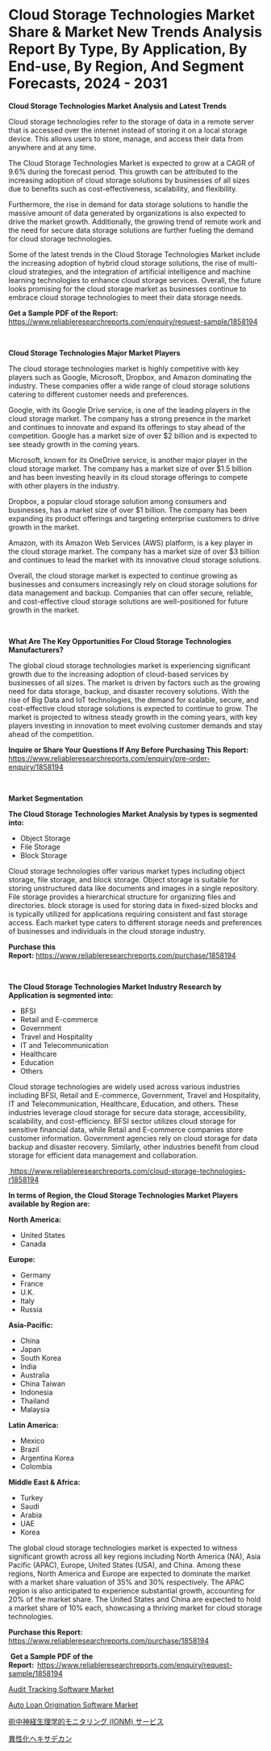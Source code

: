 <p><h1>Cloud Storage Technologies Market Share & Market New Trends Analysis Report By Type, By Application, By End-use, By Region, And Segment Forecasts, 2024 - 2031</h1></p><p><strong>Cloud Storage Technologies Market Analysis and Latest Trends</strong></p>
<p><p>Cloud storage technologies refer to the storage of data in a remote server that is accessed over the internet instead of storing it on a local storage device. This allows users to store, manage, and access their data from anywhere and at any time. </p><p>The Cloud Storage Technologies Market is expected to grow at a CAGR of 9.6% during the forecast period. This growth can be attributed to the increasing adoption of cloud storage solutions by businesses of all sizes due to benefits such as cost-effectiveness, scalability, and flexibility. </p><p>Furthermore, the rise in demand for data storage solutions to handle the massive amount of data generated by organizations is also expected to drive the market growth. Additionally, the growing trend of remote work and the need for secure data storage solutions are further fueling the demand for cloud storage technologies.</p><p>Some of the latest trends in the Cloud Storage Technologies Market include the increasing adoption of hybrid cloud storage solutions, the rise of multi-cloud strategies, and the integration of artificial intelligence and machine learning technologies to enhance cloud storage services. Overall, the future looks promising for the cloud storage market as businesses continue to embrace cloud storage technologies to meet their data storage needs.</p></p>
<p><strong>Get a Sample PDF of the Report:&nbsp;</strong> <a href="https://www.reliableresearchreports.com/enquiry/request-sample/1858194">https://www.reliableresearchreports.com/enquiry/request-sample/1858194</a></p>
<p>&nbsp;</p>
<p><strong>Cloud Storage Technologies Major Market Players</strong></p>
<p><p>The cloud storage technologies market is highly competitive with key players such as Google, Microsoft, Dropbox, and Amazon dominating the industry. These companies offer a wide range of cloud storage solutions catering to different customer needs and preferences.</p><p>Google, with its Google Drive service, is one of the leading players in the cloud storage market. The company has a strong presence in the market and continues to innovate and expand its offerings to stay ahead of the competition. Google has a market size of over $2 billion and is expected to see steady growth in the coming years.</p><p>Microsoft, known for its OneDrive service, is another major player in the cloud storage market. The company has a market size of over $1.5 billion and has been investing heavily in its cloud storage offerings to compete with other players in the industry.</p><p>Dropbox, a popular cloud storage solution among consumers and businesses, has a market size of over $1 billion. The company has been expanding its product offerings and targeting enterprise customers to drive growth in the market.</p><p>Amazon, with its Amazon Web Services (AWS) platform, is a key player in the cloud storage market. The company has a market size of over $3 billion and continues to lead the market with its innovative cloud storage solutions.</p><p>Overall, the cloud storage market is expected to continue growing as businesses and consumers increasingly rely on cloud storage solutions for data management and backup. Companies that can offer secure, reliable, and cost-effective cloud storage solutions are well-positioned for future growth in the market.</p></p>
<p>&nbsp;</p>
<p><strong>What Are The Key Opportunities For Cloud Storage Technologies Manufacturers?</strong></p>
<p><p>The global cloud storage technologies market is experiencing significant growth due to the increasing adoption of cloud-based services by businesses of all sizes. The market is driven by factors such as the growing need for data storage, backup, and disaster recovery solutions. With the rise of Big Data and IoT technologies, the demand for scalable, secure, and cost-effective cloud storage solutions is expected to continue to grow. The market is projected to witness steady growth in the coming years, with key players investing in innovation to meet evolving customer demands and stay ahead of the competition.</p></p>
<p><strong>Inquire or Share Your Questions If Any Before Purchasing This Report:</strong> <a href="https://www.reliableresearchreports.com/enquiry/pre-order-enquiry/1858194">https://www.reliableresearchreports.com/enquiry/pre-order-enquiry/1858194</a></p>
<p>&nbsp;</p>
<p><strong>Market Segmentation</strong></p>
<p><strong>The Cloud Storage Technologies Market Analysis by types is segmented into:</strong></p>
<p><ul><li>Object Storage</li><li>File Storage</li><li>Block Storage</li></ul></p>
<p><p>Cloud storage technologies offer various market types including object storage, file storage, and block storage. Object storage is suitable for storing unstructured data like documents and images in a single repository. File storage provides a hierarchical structure for organizing files and directories. block storage is used for storing data in fixed-sized blocks and is typically utilized for applications requiring consistent and fast storage access. Each market type caters to different storage needs and preferences of businesses and individuals in the cloud storage industry.</p></p>
<p><strong>Purchase this Report:&nbsp;</strong><a href="https://www.reliableresearchreports.com/purchase/1858194">https://www.reliableresearchreports.com/purchase/1858194</a></p>
<p>&nbsp;</p>
<p><strong>The Cloud Storage Technologies Market Industry Research by Application is segmented into:</strong></p>
<p><ul><li>BFSI</li><li>Retail and E-commerce</li><li>Government</li><li>Travel and Hospitality</li><li>IT and Telecommunication</li><li>Healthcare</li><li>Education</li><li>Others</li></ul></p>
<p><p>Cloud storage technologies are widely used across various industries including BFSI, Retail and E-commerce, Government, Travel and Hospitality, IT and Telecommunication, Healthcare, Education, and others. These industries leverage cloud storage for secure data storage, accessibility, scalability, and cost-efficiency. BFSI sector utilizes cloud storage for sensitive financial data, while Retail and E-commerce companies store customer information. Government agencies rely on cloud storage for data backup and disaster recovery. Similarly, other industries benefit from cloud storage for efficient data management and collaboration.</p></p>
<p><a href="https://www.reliableresearchreports.com/cloud-storage-technologies-r1858194">&nbsp;https://www.reliableresearchreports.com/cloud-storage-technologies-r1858194</a></p>
<p><strong>In terms of Region, the Cloud Storage Technologies Market Players available by Region are:</strong></p>
<p>
    <p> <strong> North America: </strong>
        <ul>
            <li>United States</li>
            <li>Canada</li>
        </ul>
        </p> 
    <p> <strong> Europe: </strong>
        <ul>
            <li>Germany</li>
            <li>France</li>
            <li>U.K.</li>
            <li>Italy</li>
            <li>Russia</li>
        </ul>
        </p> 
    <p> <strong> Asia-Pacific: </strong>
        <ul>
            <li>China</li>
            <li>Japan</li>
            <li>South Korea</li>
            <li>India</li>
            <li>Australia</li>
            <li>China Taiwan</li>
            <li>Indonesia</li>
            <li>Thailand</li>
            <li>Malaysia</li>
        </ul>
        </p> 
    <p> <strong> Latin America: </strong>
        <ul>
            <li>Mexico</li>
            <li>Brazil</li>
            <li>Argentina Korea</li>
            <li>Colombia</li>
        </ul>
        </p> 
    <p> <strong> Middle East & Africa: </strong>
        <ul>
            <li>Turkey</li>
            <li>Saudi</li>
            <li>Arabia</li>
            <li>UAE</li>
            <li>Korea</li>
        </ul>
    </p>
    </p>
<p><p>The global cloud storage technologies market is expected to witness significant growth across all key regions including North America (NA), Asia Pacific (APAC), Europe, United States (USA), and China. Among these regions, North America and Europe are expected to dominate the market with a market share valuation of 35% and 30% respectively. The APAC region is also anticipated to experience substantial growth, accounting for 20% of the market share. The United States and China are expected to hold a market share of 10% each, showcasing a thriving market for cloud storage technologies.</p></p>
<p><strong>Purchase this Report: </strong><a href="https://www.reliableresearchreports.com/purchase/1858194">https://www.reliableresearchreports.com/purchase/1858194</a></p>
<p>&nbsp;<strong>Get a Sample PDF of the Report:&nbsp;&nbsp;</strong><a href="https://www.reliableresearchreports.com/enquiry/request-sample/1858194">https://www.reliableresearchreports.com/enquiry/request-sample/1858194</a></p>
<p><strong></strong></p>
<p><p><a href="https://github.com/MyrtisWest1/Market-Research-Report-List-2/blob/main/audit-tracking-software-market.md">Audit Tracking Software Market</a></p><p><a href="https://github.com/LaceyZemlak1/Market-Research-Report-List-1/blob/main/auto-loan-origination-software-market.md">Auto Loan Origination Software Market</a></p><p><a href="https://github.com/DwightHuels1/Market-Research-Report-List-2/blob/main/6192369181300.md">術中神経生理学的モニタリング (IONM) サービス</a></p><p><a href="https://github.com/JanickJohns/Market-Research-Report-List-1/blob/main/3041672181301.md">異性化ヘキサデカン</a></p></p>